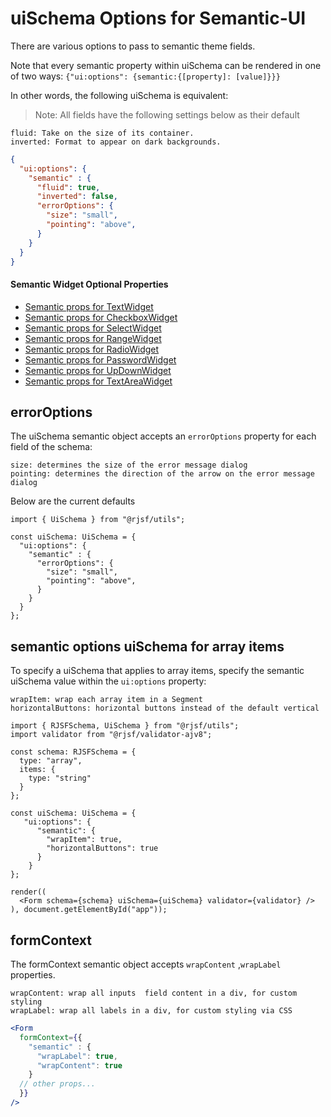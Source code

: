 # uiSchema Options for Semantic-UI

There are various options to pass to semantic theme fields.

Note that every semantic property within uiSchema can be rendered in one of two ways: `{"ui:options": {semantic:{[property]: [value]}}}`

In other words, the following uiSchema is equivalent:

> Note: All fields have the following settings below as their default

```
fluid: Take on the size of its container.
inverted: Format to appear on dark backgrounds.
```

```json
{
  "ui:options": {
    "semantic" : {
      "fluid": true,
      "inverted": false,
      "errorOptions": {
        "size": "small",
        "pointing": "above",
      }
    }
  }
}
```
#### Semantic Widget Optional Properties
 - [Semantic props for TextWidget](https://react.semantic-ui.com/elements/input/)
 - [Semantic props for CheckboxWidget](https://react.semantic-ui.com/modules/checkbox/)
 - [Semantic props for SelectWidget](https://react.semantic-ui.com/modules/dropdown/)
 - [Semantic props for RangeWidget](https://react.semantic-ui.com/elements/input/)
 - [Semantic props for RadioWidget](https://react.semantic-ui.com/addons/radio/)
 - [Semantic props for PasswordWidget](https://react.semantic-ui.com/elements/input/)
 - [Semantic props for UpDownWidget](https://react.semantic-ui.com/elements/input/)
 - [Semantic props for TextAreaWidget](https://react.semantic-ui.com/addons/text-area/)



## errorOptions

The uiSchema semantic object accepts an `errorOptions` property for each field of the schema:

```
size: determines the size of the error message dialog
pointing: determines the direction of the arrow on the error message dialog
```

Below are the current defaults
```tsx
import { UiSchema } from "@rjsf/utils";

const uiSchema: UiSchema = {
  "ui:options": {
    "semantic" : {
      "errorOptions": {
        "size": "small",
        "pointing": "above",
      }
    }
  }
};
```

## semantic options uiSchema for array items

To specify a uiSchema that applies to array items, specify the semantic uiSchema value within the `ui:options` property:


```
wrapItem: wrap each array item in a Segment
horizontalButtons: horizontal buttons instead of the default vertical
```

```tsx
import { RJSFSchema, UiSchema } from "@rjsf/utils";
import validator from "@rjsf/validator-ajv8";

const schema: RJSFSchema = {
  type: "array",
  items: {
    type: "string"
  }
};

const uiSchema: UiSchema = {
   "ui:options": {
      "semantic": {
        "wrapItem": true,
        "horizontalButtons": true
      }
    }
};

render((
  <Form schema={schema} uiSchema={uiSchema} validator={validator} />
), document.getElementById("app"));
```

## formContext

The formContext semantic object accepts `wrapContent` ,`wrapLabel` properties.

```
wrapContent: wrap all inputs  field content in a div, for custom styling
wrapLabel: wrap all labels in a div, for custom styling via CSS
```

```jsx
<Form
  formContext={{
    "semantic" : {
      "wrapLabel": true,
      "wrapContent": true
    }
  // other props...
  }}
/>
```
